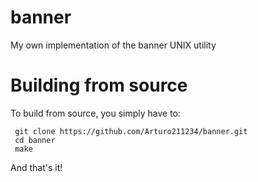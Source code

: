 # banner
My own implementation of the banner UNIX utility

# Building from source

To build from source, you simply have to:  
```
 git clone https://github.com/Arturo211234/banner.git
 cd banner
 make
```
 And that's it!
